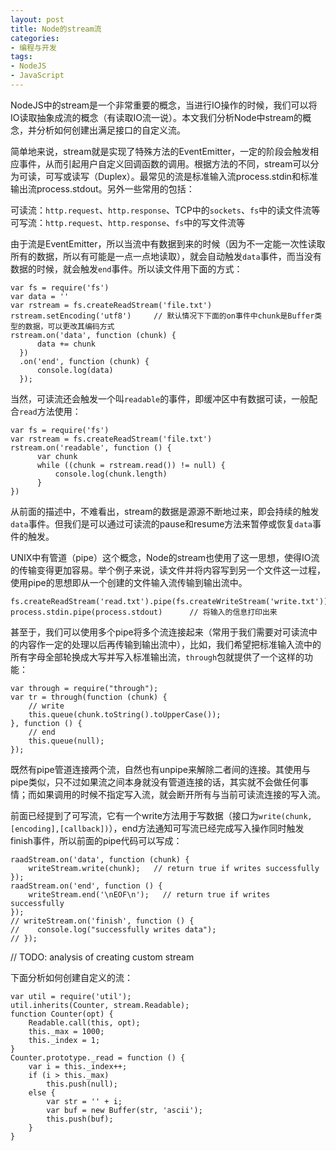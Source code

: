 ```yaml
---
layout: post
title: Node的stream流
categories:
- 编程与开发
tags:
- NodeJS
- JavaScript
---
```


NodeJS中的stream是一个非常重要的概念，当进行IO操作的时候，我们可以将IO读取抽象成流的概念（有读取IO流一说）。本文我们分析Node中stream的概念，并分析如何创建出满足接口的自定义流。

简单地来说，stream就是实现了特殊方法的EventEmitter，一定的阶段会触发相应事件，从而引起用户自定义回调函数的调用。根据方法的不同，stream可以分为可读，可写或读写（Duplex）。最常见的流是标准输入流process.stdin和标准输出流process.stdout。另外一些常用的包括：

可读流：`http.request`、`http.response`、TCP中的`sockets`、`fs`中的读文件流等
可写流：`http.request`、`http.response`、`fs`中的写文件流等

由于流是EventEmitter，所以当流中有数据到来的时候（因为不一定能一次性读取所有的数据，所以有可能是一点一点地读取），就会自动触发`data`事件，而当没有数据的时候，就会触发`end`事件。所以读文件用下面的方式：

    var fs = require('fs')
    var data = ''
    var rstream = fs.createReadStream('file.txt')
    rstream.setEncoding('utf8')     // 默认情况下下面的on事件中chunk是Buffer类型的数据，可以更改其编码方式
    rstream.on('data', function (chunk) {
          data += chunk
      })
      .on('end', function (chunk) {
          console.log(data)
      });

当然，可读流还会触发一个叫`readable`的事件，即缓冲区中有数据可读，一般配合`read`方法使用：

    var fs = require('fs')
    var rstream = fs.createReadStream('file.txt')
    rstream.on('readable', function () {
          var chunk
          while ((chunk = rstream.read()) != null) {
              console.log(chunk.length)
          }
    })

从前面的描述中，不难看出，stream的数据是源源不断地过来，即会持续的触发`data`事件。但我们是可以通过可读流的pause和resume方法来暂停或恢复`data`事件的触发。

UNIX中有管道（pipe）这个概念，Node的stream也使用了这一思想，使得IO流的传输变得更加容易。举个例子来说，读文件并将内容写到另一个文件这一过程，使用pipe的思想即从一个创建的文件输入流传输到输出流中。

    fs.createReadStream('read.txt').pipe(fs.createWriteStream('write.txt'));
    process.stdin.pipe(process.stdout)      // 将输入的信息打印出来

甚至于，我们可以使用多个pipe将多个流连接起来（常用于我们需要对可读流中的内容作一定的处理以后再传输到输出流中），比如，我们希望把标准输入流中的所有字母全部轮换成大写并写入标准输出流，`through`包就提供了一个这样的功能：

    var through = require("through");
    var tr = through(function (chunk) {
        // write
        this.queue(chunk.toString().toUpperCase());
    }, function () {
        // end
        this.queue(null);
    });

既然有pipe管道连接两个流，自然也有unpipe来解除二者间的连接。其使用与pipe类似，只不过如果流之间本身就没有管道连接的话，其实就不会做任何事情；而如果调用的时候不指定写入流，就会断开所有与当前可读流连接的写入流。

前面已经提到了可写流，它有一个write方法用于写数据（接口为`write(chunk, [encoding],[callback])`），end方法通知可写流已经完成写入操作同时触发finish事件，所以前面的pipe代码可以写成：

    raadStream.on('data', function (chunk) {
        writeStream.write(chunk);   // return true if writes successfully
    });
    raadStream.on('end', function () {
        writeStream.end('\nEOF\n');   // return true if writes successfully
    });
    // writeStream.on('finish', function () {
    //    console.log("successfully writes data");
    // });

// TODO: analysis of creating custom stream

下面分析如何创建自定义的流：

    var util = require('util');
    util.inherits(Counter, stream.Readable);
    function Counter(opt) {
        Readable.call(this, opt);   
        this._max = 1000;
        this._index = 1;
    }
    Counter.prototype._read = function () {
        var i = this._index++;
        if (i > this._max)
            this.push(null);
        else {
            var str = '' + i;
            var buf = new Buffer(str, 'ascii');
            this.push(buf);
        }
    }
